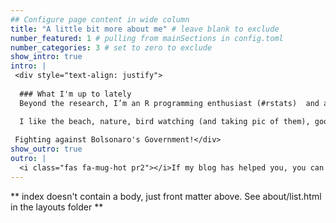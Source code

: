 ```yaml
---
## Configure page content in wide column
title: "A little bit more about me" # leave blank to exclude
number_featured: 1 # pulling from mainSections in config.toml
number_categories: 3 # set to zero to exclude
show_intro: true
intro: |
 <div style="text-align: justify"> 
  
  ### What I'm up to lately
  Beyond the research, I’m an R programming enthusiast (#rstats)  and also love Github and its features. 

  I like the beach, nature, bird watching (and taking pic of them), good beers (and good wines), good food, books (TAG lover <3), random TECH content and I can't live without music.
 
 Fighting against Bolsonaro's Government!</div>
show_outro: true 
outro: |
  <i class="fas fa-mug-hot pr2"></i>If my blog has helped you, you can [buy me a coffee](https://ko-fi.com/)!
---
```


** index doesn't contain a body, just front matter above.
See about/list.html in the layouts folder **
